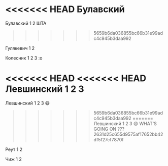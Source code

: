 ﻿
<<<<<<< HEAD
Булавский 
=======
Булавский 1 2 ШТА
>>>>>>> 5659b6da036855bc66b31e99adc4c945b3daa992

Гулякевич 1 2

Колесник 1 2 3 :o

<<<<<<< HEAD
<<<<<<< HEAD
Левшинский 1 2 3
=======
Левшинский 1 2 3 :smile:
>>>>>>> 5659b6da036855bc66b31e99adc4c945b3daa992
=======
Левшинский 1 2 3 :smile: WHAT'S GOING ON ???
>>>>>>> 2631d25c655d9575af17652bb42df5f27cf7870f

Реут 1 2

Чиж 1 2


